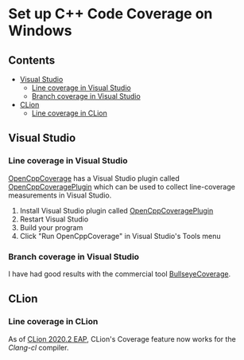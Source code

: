 # Set up C++ Code Coverage on Windows

<!-- toc -->
## Contents

  * [Visual Studio](#visual-studio)
    * [Line coverage in Visual Studio](#line-coverage-in-visual-studio)
    * [Branch coverage in Visual Studio](#branch-coverage-in-visual-studio)
  * [CLion](#clion)
    * [Line coverage in CLion](#line-coverage-in-clion)<!-- endToc -->

## Visual Studio

### Line coverage in Visual Studio

[OpenCppCoverage](https://github.com/OpenCppCoverage/OpenCppCoverage) has a Visual Studio plugin called [OpenCppCoveragePlugin](https://github.com/OpenCppCoverage/OpenCppCoveragePlugin) which can be used to collect line-coverage measurements in Visual Studio.

1. Install Visual Studio plugin called [OpenCppCoveragePlugin](https://github.com/OpenCppCoverage/OpenCppCoveragePlugin)
2. Restart Visual Studio
3. Build your program
4. Click "Run OpenCppCoverage" in Visual Studio's Tools menu

### Branch coverage in Visual Studio

I have had good results with the commercial tool [BullseyeCoverage](https://www.bullseye.com).

## CLion

### Line coverage in CLion

As of [CLion 2020.2 EAP](https://blog.jetbrains.com/clion/2020/06/clion-2020-2-eap3-coverage-wsl-git-inspections/#code_coverage), CLion's Coverage feature now works for the *Clang-cl* compiler.

